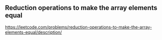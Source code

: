 ## Reduction operations to make the array elements equal
https://leetcode.com/problems/reduction-operations-to-make-the-array-elements-equal/description/
